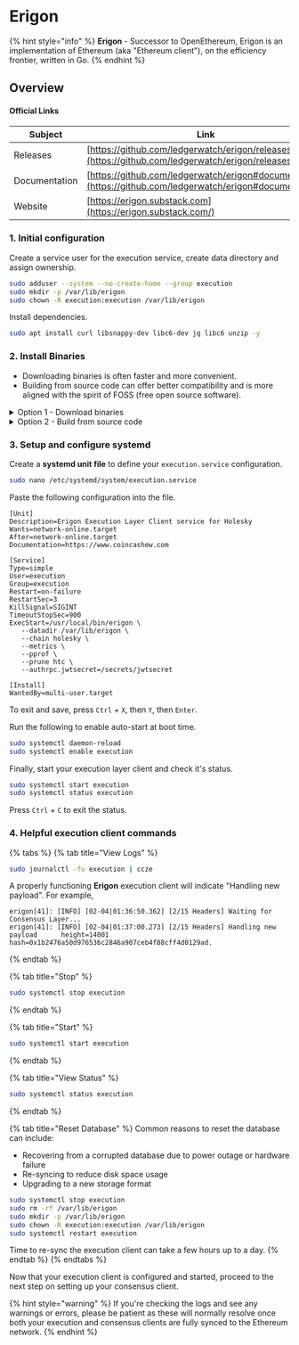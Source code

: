 # Erigon

{% hint style="info" %}
**Erigon** - Successor to OpenEthereum, Erigon is an implementation of Ethereum (aka "Ethereum client"), on the efficiency frontier, written in Go.
{% endhint %}

## Overview

#### Official Links

| Subject       | Link                                                                                                       |
| ------------- | ---------------------------------------------------------------------------------------------------------- |
| Releases      | [https://github.com/ledgerwatch/erigon/releases](https://github.com/ledgerwatch/erigon/releases)           |
| Documentation | [https://github.com/ledgerwatch/erigon#documentation](https://github.com/ledgerwatch/erigon#documentation) |
| Website       | [https://erigon.substack.com](https://erigon.substack.com/)                                                |

### 1. Initial configuration

Create a service user for the execution service, create data directory and assign ownership.

```bash
sudo adduser --system --no-create-home --group execution
sudo mkdir -p /var/lib/erigon
sudo chown -R execution:execution /var/lib/erigon
```

Install dependencies.

```bash
sudo apt install curl libsnappy-dev libc6-dev jq libc6 unzip -y
```

### 2. Install Binaries

* Downloading binaries is often faster and more convenient.
* Building from source code can offer better compatibility and is more aligned with the spirit of FOSS (free open source software).

<details>

<summary>Option 1 - Download binaries</summary>

Run the following to automatically download the latest linux release, un-tar and cleanup.

```bash
RELEASE_URL="https://api.github.com/repos/ledgerwatch/erigon/releases/latest"
BINARIES_URL="$(curl -s $RELEASE_URL | jq -r ".assets[] | select(.name) | .browser_download_url" | grep linux_amd64)"

echo Downloading URL: $BINARIES_URL

cd $HOME
wget -O erigon.tar.gz $BINARIES_URL
tar -xzvf erigon.tar.gz -C $HOME
rm erigon.tar.gz
```

Install the binaries.

```bash
sudo mv $HOME/erigon /usr/local/bin/erigon
```

</details>

<details>

<summary>Option 2 - Build from source code</summary>

Install Go dependencies. Latest version [available here](https://go.dev/dl/).

```bash
wget -O go.tar.gz https://go.dev/dl/go1.20.5.linux-amd64.tar.gz
sudo rm -rf /usr/local/go && sudo tar -C /usr/local -xzf go.tar.gz
echo export PATH=$PATH:/usr/local/go/bin >> $HOME/.bashrc
source $HOME/.bashrc
```

Verify Go is properly installed by checking the version and cleanup files.

```bash
go version
rm go.tar.gz
```

Install build dependencies.

```bash
sudo apt-get update
sudo apt install build-essential git
```

Build the binary.

```bash
mkdir -p ~/git
cd ~/git
git clone -b stable https://github.com/ledgerwatch/erigon.git
cd erigon
make erigon
```

Install the binary.

<pre class="language-bash"><code class="lang-bash"><strong>sudo cp $HOME/git/erigon/build/bin/erigon /usr/local/bin
</strong></code></pre>

</details>

### **3. Setup and configure systemd**

Create a **systemd unit file** to define your `execution.service` configuration.

```bash
sudo nano /etc/systemd/system/execution.service
```

Paste the following configuration into the file.

```shell
[Unit]
Description=Erigon Execution Layer Client service for Holesky
Wants=network-online.target
After=network-online.target
Documentation=https://www.coincashew.com

[Service]
Type=simple
User=execution
Group=execution
Restart=on-failure
RestartSec=3
KillSignal=SIGINT
TimeoutStopSec=900
ExecStart=/usr/local/bin/erigon \
   --datadir /var/lib/erigon \
   --chain holesky \
   --metrics \
   --pprof \
   --prune htc \
   --authrpc.jwtsecret=/secrets/jwtsecret

[Install]
WantedBy=multi-user.target
```

To exit and save, press `Ctrl` + `X`, then `Y`, then `Enter`.

Run the following to enable auto-start at boot time.

```bash
sudo systemctl daemon-reload
sudo systemctl enable execution
```

Finally, start your execution layer client and check it's status.

```bash
sudo systemctl start execution
sudo systemctl status execution
```

Press `Ctrl` + `C` to exit the status.

### 4. Helpful execution client commands

{% tabs %}
{% tab title="View Logs" %}
```bash
sudo journalctl -fu execution | ccze
```

A properly functioning **Erigon** execution client will indicate "Handling new payload". For example,

```
erigon[41]: [INFO] [02-04|01:36:50.362] [2/15 Headers] Waiting for Consensus Layer...
erigon[41]: [INFO] [02-04|01:37:00.273] [2/15 Headers] Handling new payload      height=14001 hash=0x1b2476a50d976536c2846a907ceb4f88cff4d0129ad.
```
{% endtab %}

{% tab title="Stop" %}
```bash
sudo systemctl stop execution
```
{% endtab %}

{% tab title="Start" %}
```bash
sudo systemctl start execution
```
{% endtab %}

{% tab title="View Status" %}
```bash
sudo systemctl status execution
```
{% endtab %}

{% tab title="Reset Database" %}
Common reasons to reset the database can include:

* Recovering from a corrupted database due to power outage or hardware failure
* Re-syncing to reduce disk space usage
* Upgrading to a new storage format

```bash
sudo systemctl stop execution
sudo rm -rf /var/lib/erigon
sudo mkdir -p /var/lib/erigon
sudo chown -R execution:execution /var/lib/erigon
sudo systemctl restart execution
```

Time to re-sync the execution client can take a few hours up to a day.
{% endtab %}
{% endtabs %}

Now that your execution client is configured and started, proceed to the next step on setting up your consensus client.

{% hint style="warning" %}
If you're checking the logs and see any warnings or errors, please be patient as these will normally resolve once both your execution and consensus clients are fully synced to the Ethereum network.
{% endhint %}
